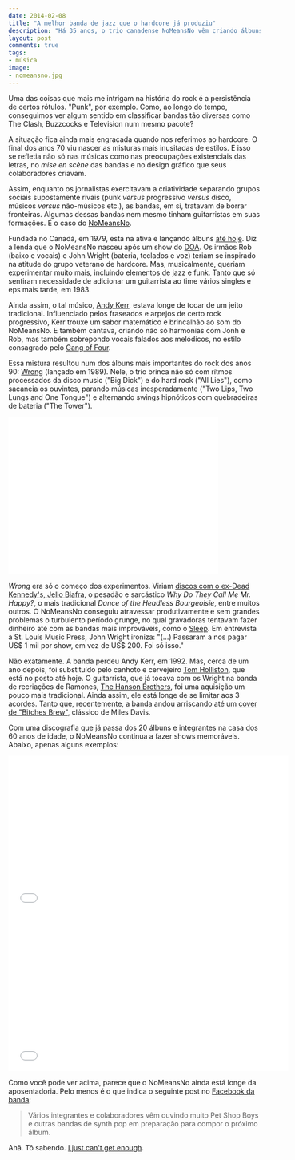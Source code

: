 ```yaml
---
date: 2014-02-08
title: "A melhor banda de jazz que o hardcore já produziu"
description: "Há 35 anos, o trio canadense NoMeansNo vêm criando álbuns tão complexos quanto divertidos"
layout: post
comments: true
tags:
- música
image:
- nomeansno.jpg
---
```


Uma das coisas que mais me intrigam na história do rock é a persistência de certos rótulos. "Punk", por exemplo. Como, ao longo do tempo, conseguimos ver algum sentido em classificar bandas tão diversas como The Clash, Buzzcocks e Television num mesmo pacote?

A situação fica ainda mais engraçada quando nos referimos ao hardcore. O final dos anos 70 viu nascer as misturas mais inusitadas de estilos. E isso se refletia não só nas músicas como nas preocupações existenciais das letras, no *mise en scène* das bandas e no design gráfico que seus colaboradores criavam.

Assim, enquanto os jornalistas exercitavam a criatividade separando grupos sociais supostamente rivais (punk *versus* progressivo *versus* disco, músicos *versus* não-músicos etc.), as bandas, em si, tratavam de borrar fronteiras. Algumas dessas bandas nem mesmo tinham guitarristas em suas formações. É o caso do [NoMeansNo](https://en.wikipedia.org/wiki/Nomeansno).

Fundada no Canadá, em 1979, está na ativa e lançando álbuns [até hoje](https://www.facebook.com/wrongrecords). Diz a lenda que o NoMeansNo nasceu após um show do [DOA](http://goo.gl/DT9z3D). Os irmãos Rob (baixo e vocais) e John Wright (bateria, teclados e voz) teriam se inspirado na atitude do grupo veterano de hardcore. Mas, musicalmente, queriam experimentar muito mais, incluindo elementos de jazz e funk. Tanto que só sentiram necessidade de adicionar um guitarrista ao time vários singles e eps mais tarde, em 1983.

Ainda assim, o tal músico, [Andy Kerr](http://goo.gl/RcYzcp), estava longe de tocar de um jeito tradicional. Influenciado pelos fraseados e arpejos de certo rock progressivo, Kerr trouxe um sabor matemático e brincalhão ao som do NoMeansNo. E também cantava, criando não só harmonias com Jonh e Rob, mas também sobrepondo vocais falados aos melódicos, no estilo consagrado pelo [Gang of Four](http://goo.gl/bDtH8Z).

Essa mistura resultou num dos álbuns mais importantes do rock dos anos 90: [Wrong](http://goo.gl/2sKbGx) (lançado em 1989). Nele, o trio brinca não só com rítmos processados da disco music ("Big Dick") e do hard rock ("All Lies"), como sacaneia os ouvintes, parando músicas inesperadamente ("Two Lips, Two Lungs and One Tongue") e alternando swings hipnóticos com quebradeiras de bateria ("The Tower").

<iframe width="420" height="315" src="//www.youtube.com/embed/m01lPNVv90s" frameborder="0" allowfullscreen></iframe>

*Wrong* era só o começo dos experimentos. Viriam [discos com o ex-Dead Kennedy's, Jello Biafra](https://en.wikipedia.org/wiki/The_Sky_Is_Falling_and_I_Want_My_Mommy), o pesadão e sarcástico *Why Do They Call Me Mr. Happy?*, o mais tradicional *Dance of the Headless Bourgeoisie*, entre muitos outros. O NoMeansNo conseguiu atravessar produtivamente e sem grandes problemas o turbulento período grunge, no qual gravadoras tentavam fazer dinheiro até com as bandas mais improváveis, como o [Sleep](http://goo.gl/UQADI1). Em entrevista à St. Louis Music Press, John Wright ironiza: "(…) Passaram a nos pagar US$ 1 mil por show, em vez de US$ 200. Foi só isso."

Não exatamente. A banda perdeu Andy Kerr, em 1992. Mas, cerca de um ano depois, foi substituído pelo canhoto e cervejeiro [Tom Holliston](https://en.wikipedia.org/wiki/Tom_Holliston), que está no posto até hoje. O guitarrista, que já tocava com os Wright na banda de recriações de Ramones, [The Hanson Brothers](https://en.wikipedia.org/wiki/The_Hanson_Brothers), foi uma aquisição um pouco mais tradicional. Ainda assim, ele está longe de se limitar aos 3 acordes. Tanto que, recentemente, a banda andou arriscando até um [cover de "Bitches Brew"](https://www.youtube.com/watch?v=tWYfQvC_DbU), clássico de Miles Davis.

Com uma discografia que já passa dos 20 álbuns e integrantes na casa dos 60 anos de idade, o NoMeansNo continua a fazer shows memoráveis. Abaixo, apenas alguns exemplos:

<iframe width="560" height="315" src="//www.youtube.com/embed/euTMEIqTTfk" frameborder="0" allowfullscreen></iframe>

<iframe width="560" height="315" src="//www.youtube.com/embed/AAnVsfVmSpM" frameborder="0" allowfullscreen></iframe>

Como você pode ver acima, parece que o NoMeansNo ainda está longe da aposentadoria. Pelo menos é o que indica o seguinte post no [Facebook da banda](https://www.facebook.com/wrongrecords):

> Vários integrantes e colaboradores vêm ouvindo muito Pet Shop Boys e outras bandas de synth pop em preparação para compor o próximo álbum.

Ahã. Tô sabendo. [I just can't get enough](https://www.youtube.com/watch?v=_6FBfAQ-NDE).